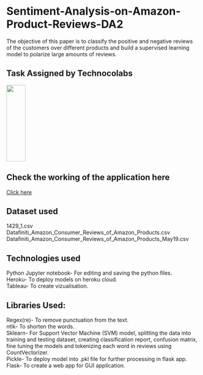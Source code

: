 # Sentiment-Analysis-on-Amazon-Product-Reviews-DA2
The objective of this paper is to classify the positive and negative reviews of the customers over different products and build a supervised learning model to polarize large amounts of reviews.

## Task Assigned by Technocolabs 
<img src="https://i.postimg.cc/Ls0bsz61/logo1.png" height="200" width="50">

## Check the working of the application here

<a href="https://amaz-reviews.herokuapp.com/">Click here</a>

## Dataset used 

1429_1.csv<br>
Datafiniti_Amazon_Consumer_Reviews_of_Amazon_Products.csv<br>
Datafiniti_Amazon_Consumer_Reviews_of_Amazon_Products_May19.csv
## Technologies used

Python
Jupyter notebook- For editing and saving the python files.<br>
Heroku- To deploy models on heroku cloud.<br>
Tableau- To create vizualisation.<br>

## Libraries Used:

Regex(re)- To remove punctuation from the text.<br>
ntlk- To shorten the words.<br>
Sklearn- For Support Vector Machine (SVM) model, splitting the data into training and testing dataset, creating classification report, confusion matrix, fine tuning the models and tokenizing each word in reviews using CountVectorizer.<br>
Pickle- To deploy model into .pkl file for further processing in flask app.<br>
Flask- To create a web app for GUI application.<br>
